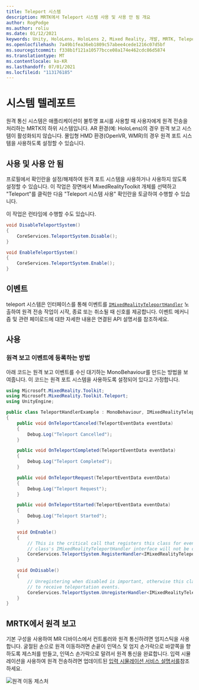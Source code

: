 ```yaml
---
title: Teleport 시스템
description: MRTK에서 Teleport 시스템 사용 및 사용 안 됨 개요
author: RogPodge
ms.author: roliu
ms.date: 01/12/2021
keywords: Unity, HoloLens, HoloLens 2, Mixed Reality, 개발, MRTK, Teleport 시스템,
ms.openlocfilehash: 7a49b1fea36eb1809c57abee4cede1216c07d5bf
ms.sourcegitcommit: f338b1f121a10577bcce08a174e462cdc86d5874
ms.translationtype: MT
ms.contentlocale: ko-KR
ms.lasthandoff: 07/01/2021
ms.locfileid: "113176185"
---
```

# <a name="teleport-system"></a>시스템 텔레포트

원격 통신 시스템은 애플리케이션이 불투명 표시를 사용할 때 사용자에게 원격 전송을 처리하는 MRTK의 하위 시스템입니다. AR 환경(예: HoloLens)의 경우 원격 보고 시스템이 활성화되지 않습니다. 몰입형 HMD 환경(OpenVR, WMR)의 경우 원격 포트 시스템을 사용하도록 설정할 수 있습니다.

## <a name="enabling-and-disabling"></a>사용 및 사용 안 됨

프로필에서 확인란을 설정/해제하여 원격 포트 시스템을 사용하거나 사용하지 않도록 설정할 수 있습니다.
이 작업은 장면에서 MixedRealityToolkit 개체를 선택하고 "Teleport"를 클릭한 다음 "Teleport 시스템 사용" 확인란을 토글하여 수행할 수 있습니다.

이 작업은 런타임에 수행할 수도 있습니다.

```c#
void DisableTeleportSystem()
{
    CoreServices.TeleportSystem.Disable();
}

void EnableTeleportSystem()
{
    CoreServices.TeleportSystem.Enable();
}
```

## <a name="events"></a>이벤트

teleport 시스템은 인터페이스를 통해 이벤트를 [`IMixedRealityTeleportHandler`](xref:Microsoft.MixedReality.Toolkit.Teleport.IMixedRealityTeleportHandler) 노출하여 원격 전송 작업이 시작, 종료 또는 취소될 때 신호를 제공합니다.
이벤트 메커니즘 및 관련 페이로드에 대한 자세한 내용은 연결된 API 설명서를 참조하세요.

## <a name="usage"></a>사용

### <a name="how-to-register-for-teleportation-events"></a>원격 보고 이벤트에 등록하는 방법

아래 코드는 원격 보고 이벤트를 수신 대기하는 MonoBehaviour를 만드는 방법을 보여줍니다. 이 코드는 원격 포트 시스템을 사용하도록 설정되어 있다고 가정합니다.

```c#
using Microsoft.MixedReality.Toolkit;
using Microsoft.MixedReality.Toolkit.Teleport;
using UnityEngine;

public class TeleportHandlerExample : MonoBehaviour, IMixedRealityTeleportHandler
{
    public void OnTeleportCanceled(TeleportEventData eventData)
    {
        Debug.Log("Teleport Cancelled");
    }

    public void OnTeleportCompleted(TeleportEventData eventData)
    {
        Debug.Log("Teleport Completed");
    }

    public void OnTeleportRequest(TeleportEventData eventData)
    {
        Debug.Log("Teleport Request");
    }

    public void OnTeleportStarted(TeleportEventData eventData)
    {
        Debug.Log("Teleport Started");
    }

    void OnEnable()
    {
        // This is the critical call that registers this class for events. Without this
        // class's IMixedRealityTeleportHandler interface will not be called.
        CoreServices.TeleportSystem.RegisterHandler<IMixedRealityTeleportHandler>(this);
    }

    void OnDisable()
    {
        // Unregistering when disabled is important, otherwise this class will continue
        // to receive teleportation events.
        CoreServices.TeleportSystem.UnregisterHandler<IMixedRealityTeleportHandler>(this);
    }
}
```

## <a name="teleporting-on-mrtk"></a>MRTK에서 원격 보고

기본 구성을 사용하여 MR 디바이스에서 컨트롤러와 원격 통신하려면 엄지스틱을 사용합니다. 굴절된 손으로 원격 이동하려면 손끝이 인덱스 및 엄지 손가락으로 바깥쪽을 향하도록 제스처를 만들고, 인덱스 손가락으로 말려서 원격 통신을 완료합니다. 입력 시뮬레이션을 사용하여 원격 전송하려면 업데이트된 [입력 시뮬레이션 서비스 설명서를](../input-simulation/input-simulation-service.md)참조하세요.

  ![원격 이동 제스처](../images/teleport/handteleport.gif)
